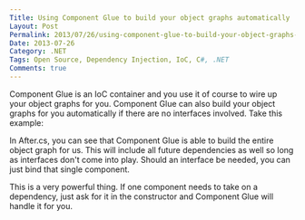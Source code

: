 ```yaml
---
Title: Using Component Glue to build your object graphs automatically
Layout: Post
Permalink: 2013/07/26/using-component-glue-to-build-your-object-graphs-automatically.html
Date: 2013-07-26
Category: .NET
Tags: Open Source, Dependency Injection, IoC, C#, .NET 
Comments: true
---
```


Component Glue is an IoC container and you use it of course to wire up your object graphs for you. Component Glue can also build your object graphs for you automatically if there are no interfaces involved. Take this example:

<script src="https://gist.github.com/smack0007/6091538.js"></script>

In After.cs, you can see that Component Glue is able to build the entire object graph for us. This will include all future dependencies as well so long as interfaces don't come into play. Should an interface be needed, you can just bind that single component.

This is a very powerful thing. If one component needs to take on a dependency, just ask for it in the constructor and Component Glue will handle it for you.
